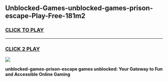 
## Unblocked-Games-unblocked-games-prison-escape-Play-Free-181m2
<h3>
<a href="https://premium76.site?title=unblocked-games-prison-escape&ref=21A">CLICK TO PLAY</a></h3>
<hr>

<h3>
<a href="https://premium76.site?title=unblocked-games-prison-escape&ref=21A">CLICK 2 PLAY</a>
  
</h3>

<a href="https://premium76.site?title=unblocked-games-prison-escape&ref=21A"><img src="https://clearcache.store/games.png"></a>


**unblocked-games-prison-escape games unblocked: Your Gateway to Fun and Accessible Online Gaming**
